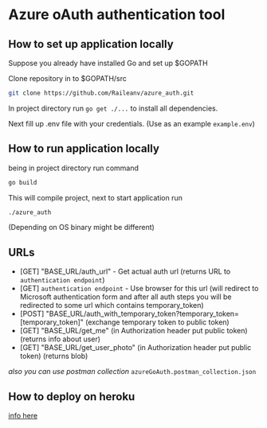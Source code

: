 # Azure oAuth authentication tool

## How to set up application locally

Suppose you already have installed Go and set up $GOPATH

Clone repository in to $GOPATH/src

```bash
git clone https://github.com/Raileanv/azure_auth.git
```

In project directory run `go get ./...`  to install all dependencies.

Next fill up .env file with your credentials. (Use as an example `example.env`)

## How to run application locally

being in project directory run command

```bash
go build
```

This will compile project,
next to start application run 

```bash
./azure_auth
```
(Depending on OS binary might be different)

## URLs

 - [GET] "BASE_URL/auth_url" - Get actual auth url (returns URL to `authentication endpoint`) 
 - [GET] `authentication endpoint` - Use browser for this url (will redirect to Microsoft authentication form
and after all auth steps you will be redirected to some url which contains temporary_token)
 - [POST] "BASE_URL/auth_with_temporary_token?temporary_token=[temporary_token]" (exchange temporary token to public token) 
 - [GET] "BASE_URL/get_me" (in Authorization header put public token) (returns info about user)
 - [GET] "BASE_URL/get_user_photo" (in Authorization header put public token) (returns blob)
 
_also you can use postman collection_ `azureGoAuth.postman_collection.json`

## How to deploy on heroku 

[info here](https://www.google.com/search?source=hp&ei=BRkwXdPOCYqOrwTc35uwDA&q=heroku+deploy+golang+app&oq=golang+deploy+heroku&gs_l=psy-ab.1.1.0j0i8i30.2327.15465..18521...0.0..0.145.2726.0j21......0....1..gws-wiz.....0..0i10j0i7i30j0i8i7i30.7RQ-mSRSH5c)